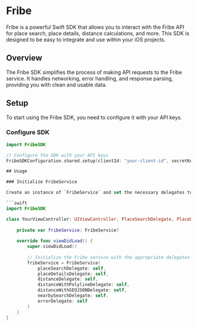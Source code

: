# Fribe

Fribe is a powerful Swift SDK that allows you to interact with the Fribe API for place search, place details, distance calculations, and more. This SDK is designed to be easy to integrate and use within your iOS projects.

## Overview

The Fribe SDK simplifies the process of making API requests to the Fribe service. It handles networking, error handling, and response parsing, providing you with clean and usable data.

## Setup

To start using the Fribe SDK, you need to configure it with your API keys.

### Configure SDK

```swift
import FribeSDK

// Configure the SDK with your API keys
FribeSDKConfiguration.shared.setup(clientId: "your-client-id", secretKey: "your-secret-key", publishableKey: "your-publishable-key")

## Usage

### Initialize FribeService

Create an instance of `FribeService` and set the necessary delegates to handle responses and errors.

```swift
import FribeSDK

class YourViewController: UIViewController, PlaceSearchDelegate, PlaceDetailsDelegate, DistanceDelegate, DistanceWithPolylineDelegate, DistanceWithGEOJSONDelegate, NearbySearchDelegate, FribeServiceErrorDelegate {
    
    private var fribeService: FribeService?
    
    override func viewDidLoad() {
        super.viewDidLoad()
        
        // Initialize the Fribe service with the appropriate delegates
        fribeService = FribeService(
            placeSearchDelegate: self,
            placeDetailsDelegate: self,
            distanceDelegate: self,
            distanceWithPolylineDelegate: self,
            distanceWithGEOJSONDelegate: self,
            nearbySearchDelegate: self,
            errorDelegate: self
        )
    }
}
